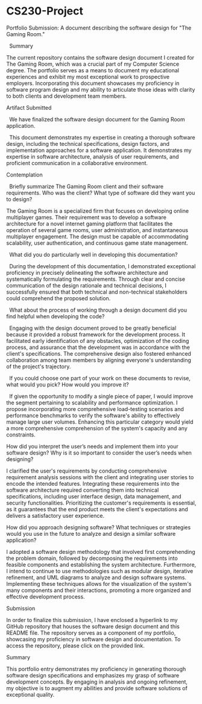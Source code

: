 # CS230-Project

Portfolio Submission: A document describing the software design for "The Gaming Room."

 
Summary

 
The current repository contains the software design document I created for The Gaming Room, which was a crucial part of my Computer Science degree. The portfolio serves as a means to document my educational experiences and exhibit my most exceptional work to prospective employers. Incorporating this document showcases my proficiency in software program design and my ability to articulate those ideas with clarity to both clients and development team members.


Artifact Submitted

 
We have finalized the software design document for the Gaming Room application.

 
This document demonstrates my expertise in creating a thorough software design, including the technical specifications, design factors, and implementation approaches for a software application. It demonstrates my expertise in software architecture, analysis of user requirements, and proficient communication in a collaborative environment.

Contemplation

 
Briefly summarize The Gaming Room client and their software requirements. Who was the client? What type of software did they want you to design?
 

The Gaming Room is a specialized firm that focuses on developing online multiplayer games. Their requirement was to develop a software architecture for a novel internet gaming platform that facilitates the operation of several game rooms, user administration, and instantaneous multiplayer engagement. The design must be capable of accommodating scalability, user authentication, and continuous game state management.

 
What did you do particularly well in developing this documentation?


 
During the development of this documentation, I demonstrated exceptional proficiency in precisely delineating the software architecture and systematically formulating the requirements. Through clear and concise communication of the design rationale and technical decisions, I successfully ensured that both technical and non-technical stakeholders could comprehend the proposed solution.

 
What about the process of working through a design document did you find helpful when developing the code?

 
Engaging with the design document proved to be greatly beneficial because it provided a robust framework for the development process. It facilitated early identification of any obstacles, optimization of the coding process, and assurance that the development was in accordance with the client's specifications. The comprehensive design also fostered enhanced collaboration among team members by aligning everyone's understanding of the project's trajectory.

 
If you could choose one part of your work on these documents to revise, what would you pick? How would you improve it?

 
If given the opportunity to modify a single piece of paper, I would improve the segment pertaining to scalability and performance optimization. I propose incorporating more comprehensive load-testing scenarios and performance benchmarks to verify the software's ability to effectively manage large user volumes. Enhancing this particular category would yield a more comprehensive comprehension of the system's capacity and any constraints.

 
How did you interpret the user’s needs and implement them into your software design? Why is it so important to consider the user’s needs when designing?

 
I clarified the user's requirements by conducting comprehensive requirement analysis sessions with the client and integrating user stories to encode the intended features. Integrating these requirements into the software architecture required converting them into technical specifications, including user interface design, data management, and security functionalities. Prioritizing the customer's requirements is essential, as it guarantees that the end product meets the client's expectations and delivers a satisfactory user experience.

 
How did you approach designing software? What techniques or strategies would you use in the future to analyze and design a similar software application?

 
I adopted a software design methodology that involved first comprehending the problem domain, followed by decomposing the requirements into feasible components and establishing the system architecture. Furthermore, I intend to continue to use methodologies such as modular design, iterative refinement, and UML diagrams to analyze and design software systems. Implementing these techniques allows for the visualization of the system's many components and their interactions, promoting a more organized and effective development process.


 
Submission

 
In order to finalize this submission, I have enclosed a hyperlink to my GitHub repository that houses the software design document and this README file. The repository serves as a component of my portfolio, showcasing my proficiency in software design and documentation. To access the repository, please click on the provided link.


 
Summary

 
This portfolio entry demonstrates my proficiency in generating thorough software design specifications and emphasizes my grasp of software development concepts. By engaging in analysis and ongoing refinement, my objective is to augment my abilities and provide software solutions of exceptional quality.
 
 
